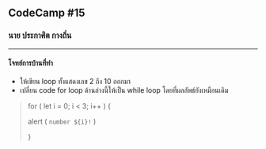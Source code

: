 ## CodeCamp #15

### นาย ประกาศิต กางถิ่น

---

#### โจทย์การบ้านที่ทำ

- ให้เขียน loop ทั้งแสดงเลข 2 ถึง 10 ออกมา
- เปลี่ยน code for loop ด้านล่างนี้ให้เป็น while loop โดยที่ผลลัพธ์ยังเหมือนเดิม

> for ( let i = 0; i < 3; i++ ) {
>
> alert ( `number ${i}!` )
>
> }
